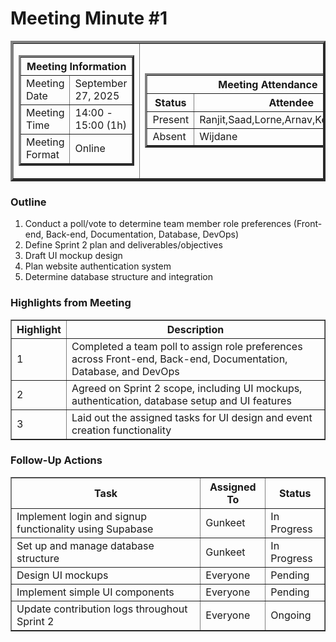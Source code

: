 <h1>Meeting Minute #1</h1>
<table align="center" cellspacing="0" cellpadding="4" border="4">
  <tr>
    <td>
      <table cellspacing="0" cellpadding="4" border="3">
        <tr>
          <th colspan="2">Meeting Information</th>
        </tr>
        <tr>
            <td>Meeting Date</td>
            <td>September 27, 2025</td>
        </tr>
        <tr>
            <td>Meeting Time</td>
            <td>14:00 - 15:00 (1h)</td>
        </tr>
        <tr>
            <td>Meeting Format</td>
            <td>Online</td>
        </tr>
      </table>
    </td>
    <td>
      <table cellspacing="0" cellpadding="2" border="3">
        <tr>
          <th colspan="2">Meeting Attendance</th>
        </tr>
        <tr>
          <th>Status</th>
          <th>Attendee</th>
        </tr>
        <tr>
          <td>Present</td>
          <td>Ranjit,Saad,Lorne,Arnav,Kevin,Gunkeet</td>
        </tr>
        <tr>
          <td>Absent</td>
          <td>Wijdane</td>
        </tr>
      </table>
    </td>
  </tr>
</table>

<h3>Outline</h3>
<ol>
  <li>Conduct a poll/vote to determine team member role preferences (Front-end, Back-end, Documentation, Database, DevOps)</li>
  <li>Define Sprint 2 plan and deliverables/objectives</li>
  <li>Draft UI mockup design</li>
  <li>Plan website authentication system</li>
  <li>Determine database structure and integration</li>
</ol>

<h3>Highlights from Meeting</h3>
<table cellspacing="0" cellpadding="5" border="1">
  <tr>
    <th>Highlight</th>
    <th>Description</th>
  </tr>
  <tr>
    <td>1</td>
    <td>Completed a team poll to assign role preferences across Front-end, Back-end, Documentation, Database, and DevOps</td>
  </tr>
  <tr>
    <td>2</td>
    <td>Agreed on Sprint 2 scope, including UI mockups, authentication, database setup and UI features</td>
  </tr>
  <tr>
    <td>3</td>
    <td>Laid out the assigned tasks for UI design and event creation functionality</td>
  </tr>
</table>

<h3>Follow-Up Actions</h3>
<table cellspacing="0" cellpadding="5" border="1">
  <tr>
    <th>Task</th>
    <th>Assigned To</th>
    <th>Status</th>
  </tr>
  <tr>
    <td>Implement login and signup functionality using Supabase</td>
    <td>Gunkeet</td>
    <td>In Progress</td>
  </tr>
  <tr>
    <td>Set up and manage database structure</td>
    <td>Gunkeet</td>
    <td>In Progress</td>
  </tr>
  <tr>
    <td>Design UI mockups</td>
    <td>Everyone</td>
    <td>Pending</td>
  </tr>
  <tr>
    <td>Implement simple UI components</td>
    <td>Everyone</td>
    <td>Pending</td>
  </tr>
  <tr>
    <td>Update contribution logs throughout Sprint 2</td>
    <td>Everyone</td>
    <td>Ongoing</td>
  </tr>
</table>
  

